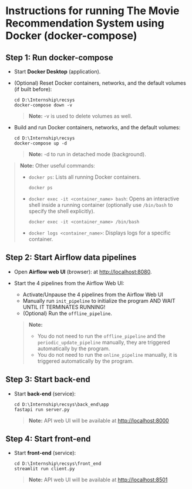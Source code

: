 # Instructions for running The Movie Recommendation System using Docker (docker-compose)


## Step 1: Run docker-compose
* Start **Docker Desktop** (application).

* (Optional) Reset Docker containers, networks, and the default volumes (if built before):
    ```CMD
    cd D:\Internship\recsys
    docker-compose down -v
    ```
    > **Note:** -v is used to delete volumes as well.

* Build and run Docker containers, networks, and the default volumes:
    ```CMD
    cd D:\Internship\recsys
    docker-compose up -d
    ```
    > **Note:** -d to run in detached mode (background).

> **Note:** Other useful commands:
> - `docker ps`: Lists all running Docker containers.
>   ```CMD
>   docker ps
>   ```
> - `docker exec -it <container_name> bash`: Opens an interactive shell inside a running container (optionally use `/bin/bash` to specify the shell explicitly). 
>   ```CMD
>   docker exec -it <container_name> /bin/bash
>   ```
> - `docker logs <container_name>`: Displays logs for a specific container.


## Step 2: Start Airflow data pipelines
* Open **Airflow web UI** (browser): at [http://localhost:8080](http://localhost:8080).

* Start the 4 pipelines from the Airflow Web UI:
    - Activate/Unpause the 4 pipelines from the Airflow Web UI
    - Manually run `init_pipeline` to initialize the program AND WAIT UNTIL IT TERMINATES RUNNING!
    - (Optional) Run the `offline_pipeline`.

    > **Note:** 
    > - You do not need to run the `offline_pipeline` and the `periodic_update_pipeline` manually, they are triggered automatically by the program.
    > - You do not need to run the `online_pipeline` manually, it is triggered automatically by the program.


## Step 3: Start back-end
* Start **back-end** (service):
    ```CMD
    cd D:\Internship\recsys\back_end\app
    fastapi run server.py
    ```
    > **Note:** API web UI will be available at [http://localhost:8000](http://localhost:8000) 

## Step 4: Start front-end
* Start **front-end** (service):
    ```CMD
    cd D:\Internship\recsys\front_end
    streamlit run client.py
    ```
    > **Note:** API web UI will be available at [http://localhost:8501](http://localhost:8501) 
